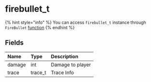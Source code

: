 # firebullet_t

{% hint style="info" %}
You can access `firebullet_t` instance through `FireBullet` [function](../classes/Cheat.md)
{% endhint %}

## Fields

| Name | Type | Description |
| :--- | :--- | :--- |
| damage | int | Damage to player |
| trace | trace_t | Trace Info |
